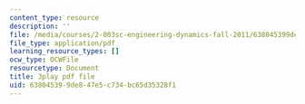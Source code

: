 ```yaml
---
content_type: resource
description: ''
file: /media/courses/2-003sc-engineering-dynamics-fall-2011/638045399de847e5c734bc65d35328f1_9CPA6WG6mRo.pdf
file_type: application/pdf
learning_resource_types: []
ocw_type: OCWFile
resourcetype: Document
title: 3play pdf file
uid: 63804539-9de8-47e5-c734-bc65d35328f1
---
```

